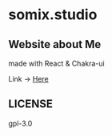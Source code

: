 # somix.studio

## Website about Me

made with React & Chakra-ui

Link -> [Here](https://somix.studio)

## LICENSE
gpl-3.0
